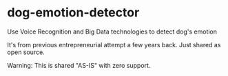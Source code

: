 # dog-emotion-detector
Use Voice Recognition and Big Data technologies to detect dog's emotion

It's from previous entrepreneurial attempt a few years back. Just shared as open source.

Warning: 
This is shared "AS-IS" with zero support.